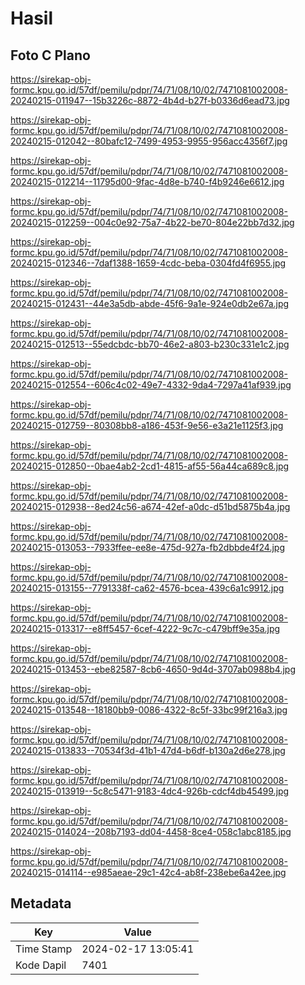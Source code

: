 # Hasil

## Foto C Plano

https://sirekap-obj-formc.kpu.go.id/57df/pemilu/pdpr/74/71/08/10/02/7471081002008-20240215-011947--15b3226c-8872-4b4d-b27f-b0336d6ead73.jpg

https://sirekap-obj-formc.kpu.go.id/57df/pemilu/pdpr/74/71/08/10/02/7471081002008-20240215-012042--80bafc12-7499-4953-9955-956acc4356f7.jpg

https://sirekap-obj-formc.kpu.go.id/57df/pemilu/pdpr/74/71/08/10/02/7471081002008-20240215-012214--11795d00-9fac-4d8e-b740-f4b9246e6612.jpg

https://sirekap-obj-formc.kpu.go.id/57df/pemilu/pdpr/74/71/08/10/02/7471081002008-20240215-012259--004c0e92-75a7-4b22-be70-804e22bb7d32.jpg

https://sirekap-obj-formc.kpu.go.id/57df/pemilu/pdpr/74/71/08/10/02/7471081002008-20240215-012346--7daf1388-1659-4cdc-beba-0304fd4f6955.jpg

https://sirekap-obj-formc.kpu.go.id/57df/pemilu/pdpr/74/71/08/10/02/7471081002008-20240215-012431--44e3a5db-abde-45f6-9a1e-924e0db2e67a.jpg

https://sirekap-obj-formc.kpu.go.id/57df/pemilu/pdpr/74/71/08/10/02/7471081002008-20240215-012513--55edcbdc-bb70-46e2-a803-b230c331e1c2.jpg

https://sirekap-obj-formc.kpu.go.id/57df/pemilu/pdpr/74/71/08/10/02/7471081002008-20240215-012554--606c4c02-49e7-4332-9da4-7297a41af939.jpg

https://sirekap-obj-formc.kpu.go.id/57df/pemilu/pdpr/74/71/08/10/02/7471081002008-20240215-012759--80308bb8-a186-453f-9e56-e3a21e1125f3.jpg

https://sirekap-obj-formc.kpu.go.id/57df/pemilu/pdpr/74/71/08/10/02/7471081002008-20240215-012850--0bae4ab2-2cd1-4815-af55-56a44ca689c8.jpg

https://sirekap-obj-formc.kpu.go.id/57df/pemilu/pdpr/74/71/08/10/02/7471081002008-20240215-012938--8ed24c56-a674-42ef-a0dc-d51bd5875b4a.jpg

https://sirekap-obj-formc.kpu.go.id/57df/pemilu/pdpr/74/71/08/10/02/7471081002008-20240215-013053--7933ffee-ee8e-475d-927a-fb2dbbde4f24.jpg

https://sirekap-obj-formc.kpu.go.id/57df/pemilu/pdpr/74/71/08/10/02/7471081002008-20240215-013155--7791338f-ca62-4576-bcea-439c6a1c9912.jpg

https://sirekap-obj-formc.kpu.go.id/57df/pemilu/pdpr/74/71/08/10/02/7471081002008-20240215-013317--e8ff5457-6cef-4222-9c7c-c479bff9e35a.jpg

https://sirekap-obj-formc.kpu.go.id/57df/pemilu/pdpr/74/71/08/10/02/7471081002008-20240215-013453--ebe82587-8cb6-4650-9d4d-3707ab0988b4.jpg

https://sirekap-obj-formc.kpu.go.id/57df/pemilu/pdpr/74/71/08/10/02/7471081002008-20240215-013548--18180bb9-0086-4322-8c5f-33bc99f216a3.jpg

https://sirekap-obj-formc.kpu.go.id/57df/pemilu/pdpr/74/71/08/10/02/7471081002008-20240215-013833--70534f3d-41b1-47d4-b6df-b130a2d6e278.jpg

https://sirekap-obj-formc.kpu.go.id/57df/pemilu/pdpr/74/71/08/10/02/7471081002008-20240215-013919--5c8c5471-9183-4dc4-926b-cdcf4db45499.jpg

https://sirekap-obj-formc.kpu.go.id/57df/pemilu/pdpr/74/71/08/10/02/7471081002008-20240215-014024--208b7193-dd04-4458-8ce4-058c1abc8185.jpg

https://sirekap-obj-formc.kpu.go.id/57df/pemilu/pdpr/74/71/08/10/02/7471081002008-20240215-014114--e985aeae-29c1-42c4-ab8f-238ebe6a42ee.jpg


## Metadata

| Key        | Value               |
| ---------- | ------------------- |
| Time Stamp | 2024-02-17 13:05:41 |
| Kode Dapil | 7401                |




